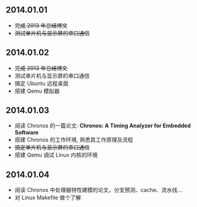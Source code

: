 ## 2014.01.01
* ~~完成 2013 年总结博文~~
* ~~测试单片机与显示屏的串口通信~~


## 2014.01.02
* ~~完成 2013 年总结博文~~
* 测试单片机与显示屏的串口通信
* 搞定 Ubuntu 远程桌面
* 搭建 Qemu 模拟器

## 2014.01.03
* 阅读 Chronos 的一篇论文: **Chronos: A Timing Analyzer for Embedded Software**
* 搭建 Chronos 的工作环境, 熟悉其工作原理及流程
* ~~搞定单片机与显示屏的串口通信~~
* 搭建 Qemu 调试 Linux 内核的环境

## 2014.01.04
* 阅读 Chronos 中处理器特性建模的论文，分支预测、cache、流水线...
* 对 Linux Makefile 做个了解
